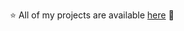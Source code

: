 <p align="center">⭐ All of my projects are available <a href="https://github.com/stars/itzsash/lists/vlsi">here</a> 🍭</p>





  



